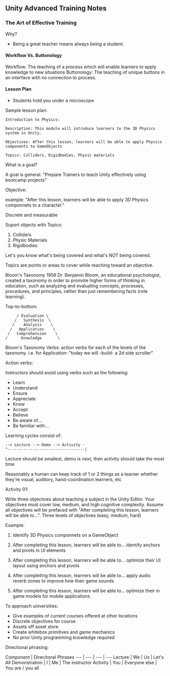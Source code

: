 ## Unity Advanced Training Notes

### The Art of Effective Training

Why?

+ Being a great teacher means always being a student.

#### Workflow Vs. Buttonology

Workflow: The teaching of a process which will enable learners to apply knowledge to new situations
Buttonology: The teaching of unique buttons in an interface with no connection to process.

#### Lesson Plan

+ Students hold you under a microscope

Sample lesson plan:

```
Introduction to Physics:

Description: This module will introduce learners to the 3D Physics system in Unity.

Objectives: After this lesson, learners will be able to apply Physics components to GameObjects

Topics: Colliders, Rigidbodies, Physic materials
```

What is a goal?

A goal is general. "Prepare Trainers to teach Unity effectively using bootcamp projects"

Objective:

example: "After this lesson, learners will be able to apply 3D Physics componnets to a character."

Discrete and measurable

Suport objects with Topics:

1. Colliders
2. Physic Materials
3. Rigidbodies

Let's you know what's being covered and what's NOT being covered.

Topics are points or areas to cover while reaching toward an objective.

Bloom's Taxonomy
1956 Dr. Benjamin Bloom, an educational psychologist, created a taxonomy in order to promote higher forms of thinking in education, such as analyzing and evaluating concepts, processes, procedures, and principles, rather than just remembering facts (rote learning).

Top-to-bottom:
```
     / Evaluation \
    /   Synthesis  \
   /    Analysis    \
  /   Application    \
 /   Comprehension    \
/      Knowledge       \
```

Bloom's Taxonomy Verbs: action verbs for each of the levels of the taxonomy. i.e. for Application: "today we will -build- a 2d side scroller"

Action verbs:

Instructors should avoid using verbs such as the following:
+ Learn
+ Understand
+ Ensure
+ Appreciate
+ Know
+ Accept
+ Believe
+ Be aware of...
+ Be familiar with...

Learning cycles consist of:

```
--> Lecture --> Demo --> Activity -
^----------------------------------|
```

Lecture should be smallest, demo is next, then activity should take the most time

Reasonably a human can keep track of 1 or 2 things as a learner whether they're visual, auditory, hand-coordination learners, etc

Activity 01:

Write three objectives about teaching a subject in the Unity Editor. Your objectives must cover low, medium, and high cognitive complexity. Assume all objectives will be prefaced with "After completing this lesson, learners will be able to...". Three levels of objectives (easy, medium, hard)

Example:

1. Identify 3D Physics componnets on a GameObject

1. After completing this lesson, learners will be able to... identify anchors and pivots in UI elements
1. After completing this lesson, learners will be able to... optimize their UI layout using anchors and pivots
2. After completing this lesson, learners will be able to... apply audio reverb zones to improve how their game sounds
3. After completing this lesson, learners will be able to... optimize their in game models for mobile applications

To approach universities:
+ Give examples of current courses offered at other locations
+ Discrete objectives for course
+ Assets off asset store
+ Create whitebox primitives and game mechanics
+ No prior Unity programming knowledge required

Directional phrasing:

Component | Direcitonal Phrases
--- | --- | --- | ---
Lecture	| We | Us | Let's All
Demonstration |	I | Me | The instructor
Activity | You | Everyone else | You are / you all
